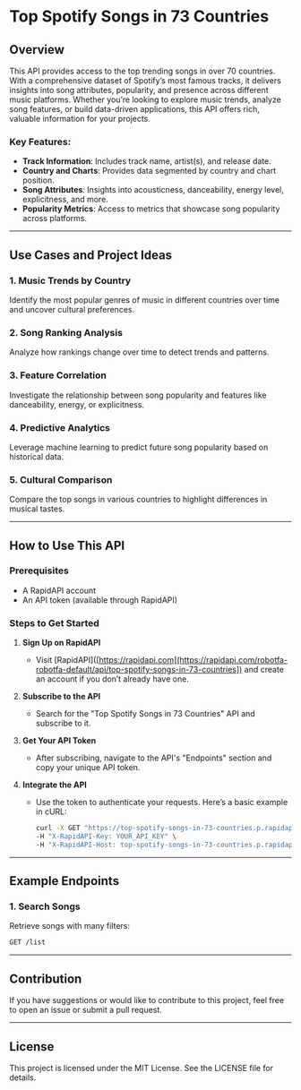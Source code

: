 # Top Spotify Songs in 73 Countries

## Overview
This API provides access to the top trending songs in over 70 countries. With a comprehensive dataset of Spotify’s most famous tracks, it delivers insights into song attributes, popularity, and presence across different music platforms. Whether you’re looking to explore music trends, analyze song features, or build data-driven applications, this API offers rich, valuable information for your projects.

### Key Features:
- **Track Information**: Includes track name, artist(s), and release date.
- **Country and Charts**: Provides data segmented by country and chart position.
- **Song Attributes**: Insights into acousticness, danceability, energy level, explicitness, and more.
- **Popularity Metrics**: Access to metrics that showcase song popularity across platforms.

---

## Use Cases and Project Ideas

### 1. Music Trends by Country
Identify the most popular genres of music in different countries over time and uncover cultural preferences.

### 2. Song Ranking Analysis
Analyze how rankings change over time to detect trends and patterns.

### 3. Feature Correlation
Investigate the relationship between song popularity and features like danceability, energy, or explicitness.

### 4. Predictive Analytics
Leverage machine learning to predict future song popularity based on historical data.

### 5. Cultural Comparison
Compare the top songs in various countries to highlight differences in musical tastes.

---

## How to Use This API

### Prerequisites
- A RapidAPI account
- An API token (available through RapidAPI)

### Steps to Get Started

1. **Sign Up on RapidAPI**
   - Visit [RapidAPI]([https://rapidapi.com](https://rapidapi.com/robotfa-robotfa-default/api/top-spotify-songs-in-73-countries]) and create an account if you don’t already have one.

2. **Subscribe to the API**
   - Search for the "Top Spotify Songs in 73 Countries" API and subscribe to it.

3. **Get Your API Token**
   - After subscribing, navigate to the API's "Endpoints" section and copy your unique API token.

4. **Integrate the API**
   - Use the token to authenticate your requests. Here’s a basic example in cURL:
     ```bash
     curl -X GET "https://top-spotify-songs-in-73-countries.p.rapidapi.com/list" \
     -H "X-RapidAPI-Key: YOUR_API_KEY" \
     -H "X-RapidAPI-Host: top-spotify-songs-in-73-countries.p.rapidapi.com"
     ```

---

## Example Endpoints

### 1. Search Songs
Retrieve  songs with many filters:
```bash
GET /list
```


---

## Contribution
If you have suggestions or would like to contribute to this project, feel free to open an issue or submit a pull request.

---

## License
This project is licensed under the MIT License. See the LICENSE file for details.

